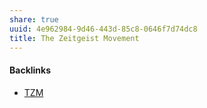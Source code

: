 ```yaml
---
share: true
uuid: 4e962984-9d46-443d-85c8-0646f7d74dc8
title: The Zeitgeist Movement
---
```

#### Backlinks

* [TZM](/b39a1e1f-e391-4451-bccb-b3e6052de91d)